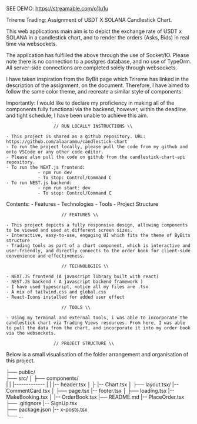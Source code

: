 SEE DEMO: https://streamable.com/o1lu1u

Trireme Trading: Assignment of USDT X SOLANA Candlestick Chart.

This web applications main aim is to depict the exchange rate of USDT x SOLANA in a candlestick chart, and to render the orders (Asks, Bids) in real time via websockets. 

The application has fulfilled the above through the use of Socket/IO. Please note there is no connection to a postgres database, and no use of TypeOrm. All server-side connections are completed solely through websockets. 

I have taken inspiration from the ByBit page which Trireme has linked in the description of the assignment, on the document. Therefore, I have aimed to follow the same color theme, and recreate a similar style of components.

Importantly: I would like to declare my proficiency in making all of the components fully functional via the backend, however, within the deadline and tight schedule, I have been unable to achieve this aim.

                      // RUN LOCALLY INSTRUCTIONS \\

    - This project is shared as a github repository. URL: https://github.com/alaarammu/candlestick-chart
    - To run the project locally, please pull the code from my github and onto VSCode or any other code editor. 
    - Please also pull the code on github from the candlestick-chart-api repository. 
    - To run the NEXT.js frontend:
                - npm run dev
                - To stop: Control/Command C
    - To run NEST.js backend: 
                - npm run start: dev
                - To stop: Control/Command C



Contents:
        - Features
        - Technologies
        - Tools
        - Project Structure


                         // FEATURES \\ 

    - This project depicts a fully responsive design, allowing components to be viewed and used at different screen sizes.
    - Interactive, easy-to-use, engaging UI which fits the theme of ByBits structure
    - Trading tools as part of a chart component, which is interactive and user-friendly, and directly connects to the order book for client-side convenience and effectiveness.

                         // TECHNOLOGIES \\ 

    - NEXT.JS frontend (A javascript library built with react)
    - NEST.JS backend ( A javascript backend framework )
    - I have used typescript, notice all my files are .tsx
    - A mix of tailwind.css and global.css
    - React-Icons installed for added user effect

                         // TOOLS \\ 

    - Using my terminal and external tools, i was able to incorporate the candlestick chart via Trading Views resources. From here, I was able to pull the data from the chart, and incorporate it into my order book via the websockets.                   

                      // PROJECT STRUCTURE \\

Below is a small visualisation of the folder arrangement and organisation of this project.

├── public/                 
├── src/
│   ├── components/  
|   |        |-------------
|   |                     |-- header.tsx
│   ├                     |-- Chart.tsx
│   ├── layout.tsx/       |-- CommentCard.tsx
│   ├── page.tsx          |-- footer.tsx
│   ├── loading.tsx       |-- MakeBooking.tsx
│                         |-- OrderBook.tsx
|── README.md             |-- PlaceOrder.tsx  
├── .gitignore            |-- SignUp.tsx        
├── package.json          |-- x-posts.tsx    
└── ...  
